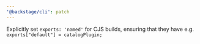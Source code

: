 ```yaml
---
'@backstage/cli': patch
---
```


Explicitly set `exports: 'named'` for CJS builds, ensuring that they have e.g. `exports["default"] = catalogPlugin;`
